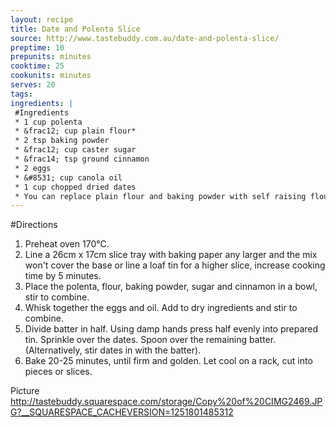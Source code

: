 ```yaml
---
layout: recipe
title: Date and Polenta Slice
source: http://www.tastebuddy.com.au/date-and-polenta-slice/
preptime: 10
prepunits: minutes
cooktime: 25
cookunits: minutes
serves: 20
tags: 
ingredients: |
 #Ingredients
 * 1 cup polenta
 * &frac12; cup plain flour*
 * 2 tsp baking powder
 * &frac12; cup caster sugar
 * &frac14; tsp ground cinnamon
 * 2 eggs
 * &#8531; cup canola oil
 * 1 cup chopped dried dates
 * You can replace plain flour and baking powder with self raising flour
---
```

#Directions
1. Preheat oven 170&deg;C.
2. Line a 26cm x 17cm slice tray with baking paper any larger and the mix won't cover the base or line a loaf tin for a higher slice, increase cooking time by 5 minutes.
3. Place the polenta, flour, baking powder, sugar and cinnamon in a bowl, stir to combine.
4. Whisk together the eggs and oil. Add to dry ingredients and stir to combine.
5. Divide batter in half. Using damp hands press half evenly into prepared tin. Sprinkle over the dates. Spoon over the remaining batter. (Alternatively, stir dates in with the batter).
6. Bake 20-25 minutes, until firm and golden. Let cool on a rack, cut into pieces or slices.

Picture
http://tastebuddy.squarespace.com/storage/Copy%20of%20CIMG2469.JPG?__SQUARESPACE_CACHEVERSION=1251801485312 